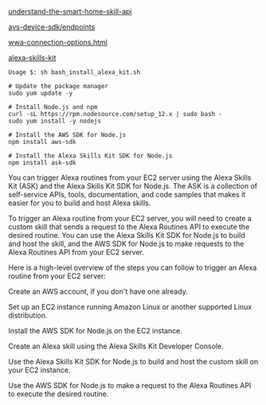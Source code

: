 [understand-the-smart-home-skill-api](https://developer.amazon.com/en-US/docs/alexa/smarthome/understand-the-smart-home-skill-api.html)

[avs-device-sdk/endpoints](https://developer.amazon.com/en-US/docs/alexa/avs-device-sdk/endpoints.html)

[wwa-connection-options.html](https://developer.amazon.com/en-US/docs/alexa/smarthome/wwa-connection-options.html)

[alexa-skills-kit](https://developer.amazon.com/en-US/alexa/alexa-skills-kit)



    Usage $: sh bash_install_alexa_kit.sh
```
# Update the package manager
sudo yum update -y

# Install Node.js and npm
curl -sL https://rpm.nodesource.com/setup_12.x | sudo bash -
sudo yum install -y nodejs

# Install the AWS SDK for Node.js
npm install aws-sdk

# Install the Alexa Skills Kit SDK for Node.js
npm install ask-sdk

```

You can trigger Alexa routines from your EC2 server using the Alexa Skills Kit (ASK) and the Alexa Skills Kit SDK for Node.js. The ASK is a collection of self-service APIs, tools, documentation, and code samples that makes it easier for you to build and host Alexa skills.

To trigger an Alexa routine from your EC2 server, you will need to create a custom skill that sends a request to the Alexa Routines API to execute the desired routine. You can use the Alexa Skills Kit SDK for Node.js to build and host the skill, and the AWS SDK for Node.js to make requests to the Alexa Routines API from your EC2 server.

Here is a high-level overview of the steps you can follow to trigger an Alexa routine from your EC2 server:

Create an AWS account, if you don't have one already.

Set up an EC2 instance running Amazon Linux or another supported Linux distribution.

Install the AWS SDK for Node.js on the EC2 instance.

Create an Alexa skill using the Alexa Skills Kit Developer Console.

Use the Alexa Skills Kit SDK for Node.js to build and host the custom skill on your EC2 instance.

Use the AWS SDK for Node.js to make a request to the Alexa Routines API to execute the desired routine.
